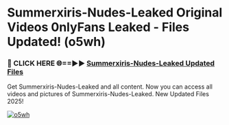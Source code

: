 # Summerxiris-Nudes-Leaked Original Videos 0nlyFans Leaked - Files Updated! (o5wh)

<h3>🔴 CLICK HERE 🌐==►► <a href="https://tinyurl.com/4mcuefdz" rel="nofollow">Summerxiris-Nudes-Leaked Updated Files</a></h3>

Get Summerxiris-Nudes-Leaked and all content. Now you can access all videos and pictures of Summerxiris-Nudes-Leaked. New Updated Files 2025!

[![o5wh](https://i.imgur.com/StAQSOY.gif)](https://tinyurl.com/4mcuefdz)
